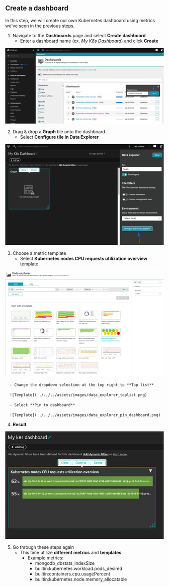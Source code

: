 ## Create a dashboard

In this step, we will create our own Kubernetes dashboard using metrics we've seen in the previous steps.

1. Navigate to the **Dashboards** page and select **Create dashboard**
      - Enter a dashboard name (ex. _My K8s Dashboard_) and click **Create**

![Create Dashboard](../../../assets/images/create_dashboard.png)

2. Drag & drop a **Graph** tile onto the dashboard
      - Select **Configure tile in Data Explorer**

![First Tile](../../../assets/images/first_tile.png)

3. Choose a metric template
      - Select **Kubernetes nodes CPU requests utilization overview** template

![Template](../../../assets/images/data_explorer_template.png)

      - Change the dropdown selection at the top right to **Top list**

      ![Template](../../../assets/images/data_explorer_toplist.png)

      - Select **Pin to dashboard**

      ![Template](../../../assets/images/data_explorer_pin_dashboard.png)

4. **Result**

![Dashboard with tile](../../../assets/images/dashboard_with_tile.png)

5. Go through these steps again
      - This time utilize **different metrics** and **templates**.
          - Example metrics:
              - mongodb\_dbstats\_indexSize
              - builtin:kubernetes.workload.pods_desired
              - builtin:containers.cpu.usagePercent
              - builtin:kubernetes.node.memory_allocatable


